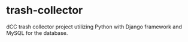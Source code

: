 # trash-collector

dCC trash collector project utilizing Python with Django framework and MySQL for the database.
